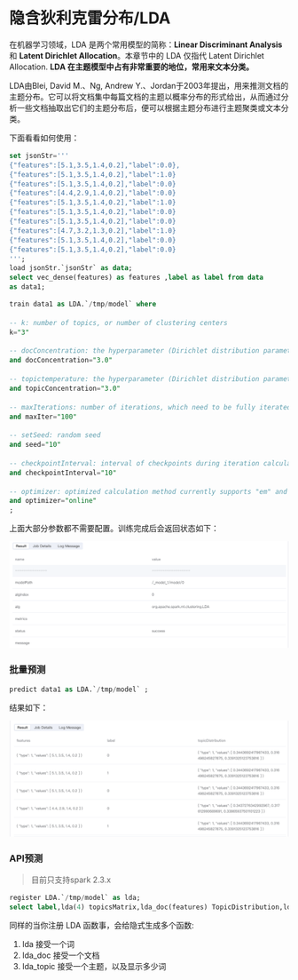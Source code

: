 # 隐含狄利克雷分布/LDA

在机器学习领域，LDA 是两个常用模型的简称：**Linear Discriminant Analysis** 和 **Latent Dirichlet Allocation**。本章节中的 LDA 仅指代 Latent Dirichlet Allocation. **LDA 在主题模型中占有非常重要的地位，常用来文本分类。**

LDA由Blei, David M.、Ng, Andrew Y.、Jordan于2003年提出，用来推测文档的主题分布。它可以将文档集中每篇文档的主题以概率分布的形式给出，从而通过分析一些文档抽取出它们的主题分布后，便可以根据主题分布进行主题聚类或文本分类。

下面看看如何使用：

```sql
set jsonStr='''
{"features":[5.1,3.5,1.4,0.2],"label":0.0},
{"features":[5.1,3.5,1.4,0.2],"label":1.0}
{"features":[5.1,3.5,1.4,0.2],"label":0.0}
{"features":[4.4,2.9,1.4,0.2],"label":0.0}
{"features":[5.1,3.5,1.4,0.2],"label":1.0}
{"features":[5.1,3.5,1.4,0.2],"label":0.0}
{"features":[5.1,3.5,1.4,0.2],"label":0.0}
{"features":[4.7,3.2,1.3,0.2],"label":1.0}
{"features":[5.1,3.5,1.4,0.2],"label":0.0}
{"features":[5.1,3.5,1.4,0.2],"label":0.0}
''';
load jsonStr.`jsonStr` as data;
select vec_dense(features) as features ,label as label from data
as data1;

```

```sql
train data1 as LDA.`/tmp/model` where

-- k: number of topics, or number of clustering centers
k="3"

-- docConcentration: the hyperparameter (Dirichlet distribution parameter) of article distribution must be >1.0. The larger the value is, the smoother the predicted distribution is
and docConcentration="3.0"

-- topictemperature: the hyperparameter (Dirichlet distribution parameter) of the theme distribution must be >1.0. The larger the value is, the more smooth the distribution can be inferred
and topicConcentration="3.0"

-- maxIterations: number of iterations, which need to be fully iterated, at least 20 times or more
and maxIter="100"

-- setSeed: random seed
and seed="10"

-- checkpointInterval: interval of checkpoints during iteration calculation
and checkpointInterval="10"

-- optimizer: optimized calculation method currently supports "em" and "online". Em method takes up more memory, and multiple iterations of memory may not be enough to throw a stack exception
and optimizer="online"
;
```

上面大部分参数都不需要配置。训练完成后会返回状态如下：

<p align="center">
    <img src="/byzer-lang/zh-cn/ml/algs/images/LDAresult.png" alt="name"  width="800"/>
</p>

### 批量预测

```sql
predict data1 as LDA.`/tmp/model` ;
```

结果如下：

<p align="center">
    <img src="/byzer-lang/zh-cn/ml/algs/images/LDAresult2.png" alt="name"  width="800"/>
</p>


### API预测

> 目前只支持spark 2.3.x

```sql
register LDA.`/tmp/model` as lda;
select label,lda(4) topicsMatrix,lda_doc(features) TopicDistribution,lda_topic(label,4) describeTopics from data as result;
```



同样的当你注册 LDA 函数事，会给隐式生成多个函数:

1. lda 接受一个词
2. lda_doc 接受一个文档
3. lda_topic 接受一个主题，以及显示多少词
